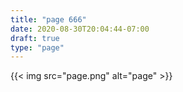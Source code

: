 ```yaml
---
title: "page 666"
date: 2020-08-30T20:04:44-07:00
draft: true
type: "page"
---
```


{{< img src="page.png" alt="page" >}}
